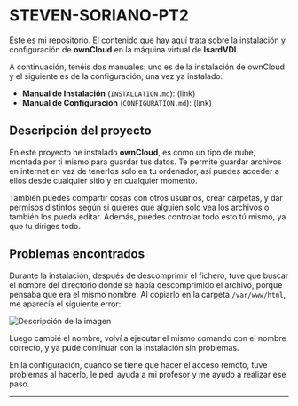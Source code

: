 # STEVEN-SORIANO-PT2
Este es mi repositorio. El contenido que hay aquí trata sobre la instalación y configuración de **ownCloud** en la máquina virtual de **IsardVDI**.

A continuación, tenéis dos manuales: uno es de la instalación de ownCloud y el siguiente es de la configuración, una vez ya instalado:

- **Manual de Instalación** (`INSTALLATION.md`): (link)  
- **Manual de Configuración** (`CONFIGURATION.md`): (link)

## Descripción del proyecto

En este proyecto he instalado **ownCloud**, es como un tipo de nube, montada por ti mismo para guardar tus datos. Te permite guardar archivos en internet en vez de tenerlos solo en tu ordenador, así puedes acceder a ellos desde cualquier sitio y en cualquier momento.

También puedes compartir cosas con otros usuarios, crear carpetas, y dar permisos distintos según si quieres que alguien solo vea los archivos o también los pueda editar. Además, puedes controlar todo esto tú mismo, ya que tu diriges todo. 

## Problemas encontrados

Durante la instalación, después de descomprimir el fichero, tuve que buscar el nombre del directorio donde se había descomprimido el archivo, porque pensaba que era el mismo nombre. Al copiarlo en la carpeta `/var/www/html`, me aparecía el siguiente error:

![Descripción de la imagen](https://drive.google.com/uc?export=view&id=14TAidtZTlTtWl5VEzJPklVWx8wQlcm44)


Luego cambié el nombre, volví a ejecutar el mismo comando con el nombre correcto, y ya pude continuar con la instalación sin problemas.

En la configuración, cuando se tiene que hacer el acceso remoto, tuve problemas al hacerlo, le pedi ayuda a mi profesor y me ayudo a realizar ese paso.


---
